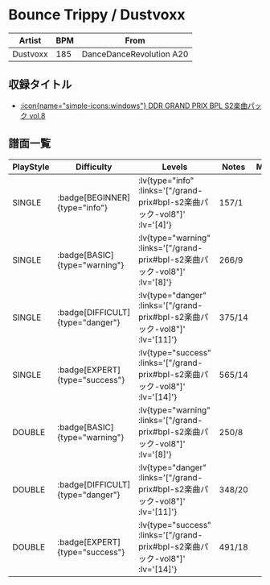 # Bounce Trippy / Dustvoxx

|Artist|BPM|From|
|------|---|----|
|Dustvoxx|185|DanceDanceRevolution A20|

## 収録タイトル

- [ :icon{name="simple-icons:windows"} DDR GRAND PRIX BPL S2楽曲パック vol.8](/grand-prix#bpl-s2楽曲パック-vol8)

## 譜面一覧

|PlayStyle|Difficulty|Levels|Notes|Movie|
|---------|----------|------|-----|-----|
|SINGLE| :badge[BEGINNER]{type="info"} | :lv{type="info" :links='["/grand-prix#bpl-s2楽曲パック-vol8"]' :lv='[4]'} |157/1||
|SINGLE| :badge[BASIC]{type="warning"} | :lv{type="warning" :links='["/grand-prix#bpl-s2楽曲パック-vol8"]' :lv='[8]'} |266/9||
|SINGLE| :badge[DIFFICULT]{type="danger"} | :lv{type="danger" :links='["/grand-prix#bpl-s2楽曲パック-vol8"]' :lv='[11]'} |375/14||
|SINGLE| :badge[EXPERT]{type="success"} | :lv{type="success" :links='["/grand-prix#bpl-s2楽曲パック-vol8"]' :lv='[14]'} |565/14||
|DOUBLE| :badge[BASIC]{type="warning"} | :lv{type="warning" :links='["/grand-prix#bpl-s2楽曲パック-vol8"]' :lv='[8]'} |250/8||
|DOUBLE| :badge[DIFFICULT]{type="danger"} | :lv{type="danger" :links='["/grand-prix#bpl-s2楽曲パック-vol8"]' :lv='[11]'} |348/20||
|DOUBLE| :badge[EXPERT]{type="success"} | :lv{type="success" :links='["/grand-prix#bpl-s2楽曲パック-vol8"]' :lv='[14]'} |491/18||
